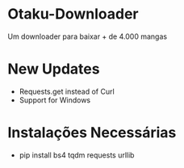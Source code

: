 # Otaku-Downloader

Um downloader para baixar + de 4.000 mangas

# New Updates
* Requests.get instead of Curl
* Support for Windows

# Instalações Necessárias
* pip install bs4 tqdm requests urllib
